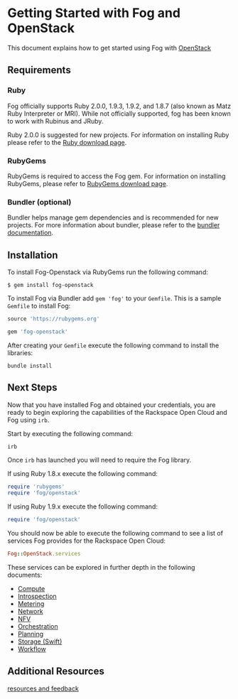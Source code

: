 # Getting Started with Fog and OpenStack

This document explains how to get started using Fog with [OpenStack](http://openstack.org)

## Requirements

### Ruby

Fog officially supports Ruby 2.0.0, 1.9.3, 1.9.2, and 1.8.7 (also known as Matz Ruby Interpreter or MRI). While not officially supported, fog has been known to work with Rubinus and JRuby.

Ruby 2.0.0 is suggested for new projects. For information on installing Ruby please refer to the [Ruby download page](http://www.ruby-lang.org/en/downloads/).

### RubyGems

RubyGems is required to access the Fog gem. For information on installing RubyGems, please refer to [RubyGems download page](http://rubygems.org/pages/download).

### Bundler (optional)

Bundler helps manage gem dependencies and is recommended for new projects. For more information about bundler, please refer to the [bundler documentation](http://gembundler.com/).

## Installation

To install Fog-Openstack via RubyGems run the following command:

    $ gem install fog-openstack

To install Fog via Bundler add `gem 'fog'` to your `Gemfile`. This is a sample `Gemfile` to install Fog:

```ruby
source 'https://rubygems.org'

gem 'fog-openstack'
```

After creating your `Gemfile` execute the following command to install the libraries:

	bundle install

## Next Steps

Now that you have installed Fog and obtained your credentials, you are ready to begin exploring the capabilities of the Rackspace Open Cloud and Fog using `irb`.

Start by executing the following command:

	irb

Once `irb` has launched you will need to require the Fog library.

If using Ruby 1.8.x execute the following command:

```ruby
require 'rubygems'
require 'fog/openstack'
```

If using Ruby 1.9.x execute the following command:

```ruby
require 'fog/openstack'
```

You should now be able to execute the following command to see a list of services Fog provides for the Rackspace Open Cloud:

```ruby
Fog::OpenStack.services
```

These services can be explored in further depth in the following documents:

* [Compute](compute.md)
* [Introspection](introspection.md)
* [Metering](metering.md)
* [Network](network.md)
* [NFV](nfv.md)
* [Orchestration](orchestration.md)
* [Planning](planning.md)
* [Storage (Swift)](storage.md)
* [Workflow](workflow.md)

## Additional Resources
[resources and feedback](common/resources.md)
